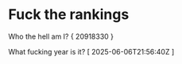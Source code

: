 # Fuck the rankings

Who the hell am I?
{ 20918330 }

What fucking year is it?
[ 2025-06-06T21:56:40Z ]
